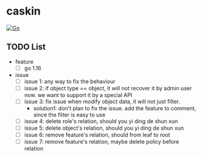 # caskin

[![Go](https://github.com/AWaterColorPen/caskin/actions/workflows/go.yml/badge.svg?branch=main)](https://github.com/AWaterColorPen/caskin/actions/workflows/go.yml)

## TODO List

- feature
  - [ ] go 1.16
- issue
  - [ ] issue 1: any way to fix the behaviour
  - [ ] issue 2: if object type == object, it will not recover it by admin user now. we want to support it by a special API
  - [ ] issue 3: fix issue when modify object data, it will not just filter.
    - solution1: don't plan to fix the issue. add the feature to comment, since the filter is easy to use
  - [ ] issue 4: delete role's relation, should you yi ding de shun xun
  - [ ] issue 5: delete object's relation, should you yi ding de shun xun
  - [ ] issue 6: remove feature's relation, should from leaf to root
  - [ ] issue 7: remove feature's relation, maybe delete policy before relation
